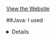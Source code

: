 [View the Website](https://amy233666.github.io/cse_class/手机网页/index.html)

##Java: I used <details> to toggle the visibility of two HTML elements (details and details_about) by switching their display styles between "block" and "none".

##CSS: 
I used ​​justify-content property to align the flex items.
I used flex-direction to make columns of my boxes.
